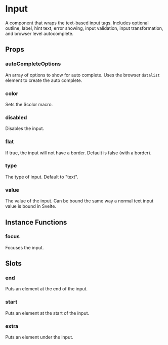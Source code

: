 # Input
A component that wraps the text-based input tags. Includes optional outline,
label, hint text, error showing, input validation, input transformation, and
browser level autocomplete.

## Props

### autoCompleteOptions
An array of options to show for auto complete. Uses the browser `datalist`
element to create the auto complete.

### color
Sets the $color macro.

### disabled
Disables the input.

### flat
If true, the input will not have a border. Default is false (with a border).

### type
The type of input. Default to "text".

### value
The value of the input. Can be bound the same way a normal text input value is
bound in Svelte.

## Instance Functions

### focus
Focuses the input.

## Slots

### end
Puts an element at the end of the input.

### start
Puts an element at the start of the input.

### extra
Puts an element under the input.
